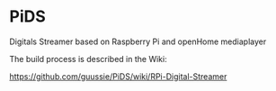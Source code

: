 # PiDS
Digitals Streamer based on Raspberry Pi and openHome mediaplayer 

The build process is described in the Wiki:

https://github.com/guussie/PiDS/wiki/RPi-Digital-Streamer


